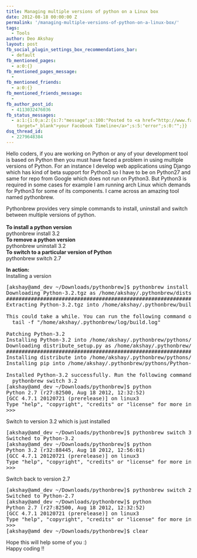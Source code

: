 ```yaml
---
title: Managing multiple versions of python on a Linux box
date: 2012-08-18 00:00:00 Z
permalink: '/managing-multiple-versions-of-python-on-a-linux-box/'
tags:
  - Tools
author: Deo Akshay
layout: post
fb_social_plugin_settings_box_recommendations_bar:
  - default
fb_mentioned_pages:
  - a:0:{}
fb_mentioned_pages_message:
  -
fb_mentioned_friends:
  - a:0:{}
fb_mentioned_friends_message:
  -
fb_author_post_id:
  - 4113032476036
fb_status_messages:
  - a:1:{i:0;a:2:{s:7:"message";s:100:"Posted to <a href="http://www.facebook.com/4113032476036"
    target="_blank">your Facebook Timeline</a>";s:5:"error";s:0:"";}}
dsq_thread_id:
  - 2279648384
---
```


Hello coders, if you are working on Python or any of your development tool is based on Python then you must have faced a problem in using multiple versions of Python. For an instance I develop web applications using Django which has kind of beta support for Python3 so I have to be on Python27 and same for repo from Google which does not run on Python3. But Python3 is required in some cases for example I am running arch Linux which demands for Python3 for some of its components. I came across an amazing tool named pythonbrew.

Pythonbrew provides very simple commands to install, uninstall and switch between multiple versions of python.</br>  
**To install a python version**  
pythonbrew install 3.2  
**To remove a python version**  
pythonbrew uninstall 3.2  
**To switch to a particular version of Python**  
pythonbrew switch 2.7

**In action:**  
Installing a version

<pre>[akshay@amd_dev ~/Downloads/pythonbrew]$ pythonbrew install 3.2
Downloading Python-3.2.tgz as /home/akshay/.pythonbrew/dists/Python-3.2.tgz
######################################################################## 100.0%
Extracting Python-3.2.tgz into /home/akshay/.pythonbrew/build/Python-3.2

This could take a while. You can run the following command on another shell to track the status:
  tail -f "/home/akshay/.pythonbrew/log/build.log"

Patching Python-3.2
Installing Python-3.2 into /home/akshay/.pythonbrew/pythons/Python-3.2
Downloading distribute_setup.py as /home/akshay/.pythonbrew/dists/distribute_setup.py
######################################################################## 100.0%
Installing distribute into /home/akshay/.pythonbrew/pythons/Python-3.2
Installing pip into /home/akshay/.pythonbrew/pythons/Python-3.2

Installed Python-3.2 successfully. Run the following command to switch to Python-3.2.
  pythonbrew switch 3.2
[akshay@amd_dev ~/Downloads/pythonbrew]$ python
Python 2.7 (r27:82500, Aug 18 2012, 12:32:52) 
[GCC 4.7.1 20120721 (prerelease)] on linux3
Type "help", "copyright", "credits" or "license" for more information.
>>>
</pre>

Switch to version 3.2 which is just installed

<pre>[akshay@amd_dev ~/Downloads/pythonbrew]$ pythonbrew switch 3.2
Switched to Python-3.2
[akshay@amd_dev ~/Downloads/pythonbrew]$ python
Python 3.2 (r32:88445, Aug 18 2012, 12:56:01) 
[GCC 4.7.1 20120721 (prerelease)] on linux3
Type "help", "copyright", "credits" or "license" for more information.
>>> 
</pre>

Switch back to version 2.7

<pre>[akshay@amd_dev ~/Downloads/pythonbrew]$ pythonbrew switch 2.7
Switched to Python-2.7
[akshay@amd_dev ~/Downloads/pythonbrew]$ python
Python 2.7 (r27:82500, Aug 18 2012, 12:32:52) 
[GCC 4.7.1 20120721 (prerelease)] on linux3
Type "help", "copyright", "credits" or "license" for more information.
>>> 
[akshay@amd_dev ~/Downloads/pythonbrew]$ clear
</pre></p>

Hope this will help some of you :)  
Happy coding !!
